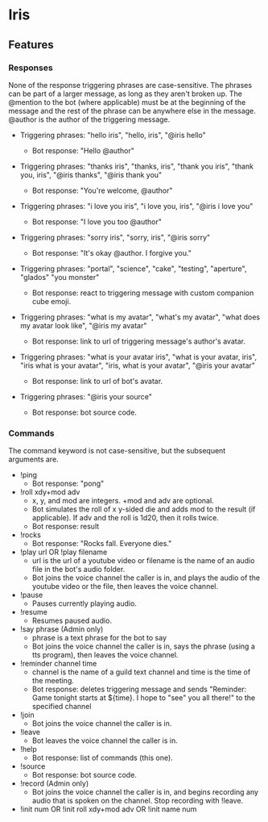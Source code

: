 # Iris

## Features

### Responses
None of the response triggering phrases are case-sensitive. The phrases can be part of a larger message, as long as they aren't broken up. 
The @mention to the bot (where applicable) must be at the beginning of the message and the rest of the phrase can be anywhere else in the 
message. @author is the author of the triggering message.
* Triggering phrases: "hello iris", "hello, iris", "@iris hello"
  * Bot response: "Hello @author"

* Triggering phrases: "thanks iris", "thanks, iris", "thank you iris", "thank you, iris", "@iris thanks", "@iris thank you"
  * Bot response: "You're welcome, @author"

* Triggering phrases: "i love you iris", "i love you, iris", "@iris i love you"
  * Bot response: "I love you too @author"

* Triggering phrases: "sorry iris", "sorry, iris", "@iris sorry"
  * Bot response: "It's okay @author. I forgive you."

* Triggering phrases: "portal", "science", "cake", "testing", "aperture", "glados" "you monster"
  * Bot response: react to triggering message with custom companion cube emoji.

* Triggering phrases: "what is my avatar", "what's my avatar", "what does my avatar look like", "@iris my avatar"
  * Bot response: link to url of triggering message's author's avatar.

* Triggering phrases: "what is your avatar iris", "what is your avatar, iris", "iris what is your avatar", "iris, what is your avatar", "@iris your avatar"
  * Bot response: link to url of bot's avatar.

* Triggering phrases: "@iris your source"
  * Bot response: bot source code.

### Commands
The command keyword is not case-sensitive, but the subsequent arguments are.
* !ping
  * Bot response: "pong"
* !roll xdy+mod adv
  * x, y, and mod are integers. +mod and adv are optional.
  * Bot simulates the roll of x y-sided die and adds mod to the result (if applicable). If adv and the roll is 1d20, then it rolls twice.
  * Bot response: result
* !rocks
  * Bot response: "Rocks fall. Everyone dies."
* !play url OR !play filename
  * url is the url of a youtube video or filename is the name of an audio file in the bot's audio folder.
  * Bot joins the voice channel the caller is in, and plays the audio of the youtube video or the file, then leaves the voice channel.
* !pause
  * Pauses currently playing audio.
* !resume
  * Resumes paused audio.
* !say phrase (Admin only)
  * phrase is a text phrase for the bot to say
  * Bot joins the voice channel the caller is in, says the phrase (using a tts program), then leaves the voice channel.
* !reminder channel time
  * channel is the name of a guild text channel and time is the time of the meeting.
  * Bot response: deletes triggering message and sends "Reminder: Game tonight starts at ${time}. I hope to "see" you all there!" to the specified channel
* !join
  * Bot joins the voice channel the caller is in.
* !leave
  * Bot leaves the voice channel the caller is in.
* !help
  * Bot response: list of commands (this one).
* !source
  * Bot response: bot source code.
* !record (Admin only)
  * Bot joins the voice channel the caller is in, and begins recording any audio that is spoken on the channel. Stop recording with !leave.
* !init num OR !init roll xdy+mod adv OR !init name num